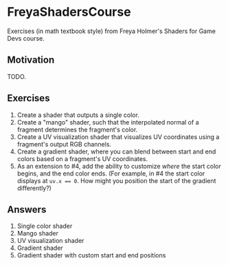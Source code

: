 # FreyaShadersCourse

Exercises (in math textbook style) from Freya Holmer's Shaders for Game Devs course.

## Motivation

TODO.

## Exercises

1. Create a shader that outputs a single color.
2. Create a "mango" shader, such that the interpolated normal of a fragment determines the fragment's color.
3. Create a UV visualization shader that visualizes UV coordinates using a fragment's output RGB channels.
4. Create a gradient shader, where you can blend between start and end colors based on a fragment's UV coordinates.
5. As an extension to #4, add the ability to customize _where_ the start color begins, and the end color ends. (For example, in #4 the start color displays at `uv.x == 0`. How might you position the start of the gradient differently?)

## Answers

1. Single color shader
2. Mango shader
3. UV visualization shader
4. Gradient shader
5. Gradient shader with custom start and end positions
